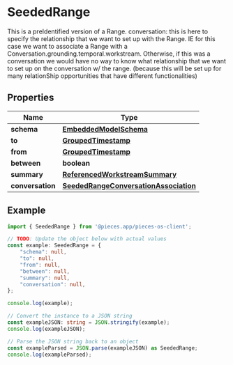 
# SeededRange

This is a preIdentified version of a Range.  conversation: this is here to specify the relationship that we want to set up with the Range.  IE for this case we want to associate a Range with a Conversation.grounding.temporal.workstream. Otherwise, if this was a conversation we would have no way to know what relationship that we want to set up on the conversation w/ the range. (because this will be set up for many relationShip opportunities that have different functionalities)

## Properties

Name | Type
------------ | -------------
**schema** | [**EmbeddedModelSchema**](EmbeddedModelSchema)
**to** | [**GroupedTimestamp**](GroupedTimestamp)
**from** | [**GroupedTimestamp**](GroupedTimestamp)
**between** | **boolean**
**summary** | [**ReferencedWorkstreamSummary**](ReferencedWorkstreamSummary)
**conversation** | [**SeededRangeConversationAssociation**](SeededRangeConversationAssociation)

## Example

```typescript
import { SeededRange } from '@pieces.app/pieces-os-client';

// TODO: Update the object below with actual values
const example: SeededRange = {
    "schema": null,
    "to": null,
    "from": null,
    "between": null,
    "summary": null,
    "conversation": null,
};

console.log(example);

// Convert the instance to a JSON string
const exampleJSON: string = JSON.stringify(example);
console.log(exampleJSON);

// Parse the JSON string back to an object
const exampleParsed = JSON.parse(exampleJSON) as SeededRange;
console.log(exampleParsed);
```


